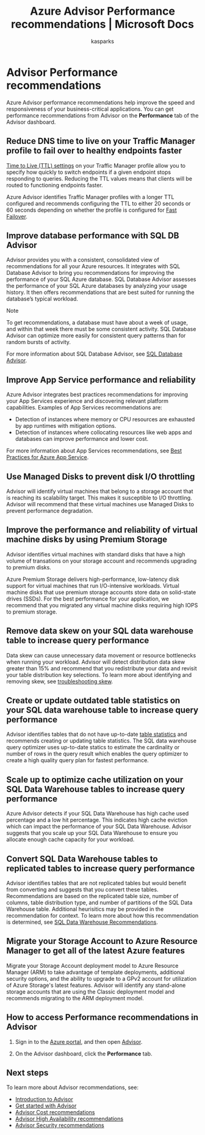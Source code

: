 ﻿---
title: Azure Advisor Performance recommendations | Microsoft Docs
description: Use Advisor to optimize the performance of your Azure deployments.
services: advisor
documentationcenter: NA
author: kasparks
manager: carmonm
editor: ''

ms.assetid: 
ms.service: advisor
ms.topic: article
ms.tgt_pltfrm: NA
ms.workload: NA
ms.date: 11/16/2016
ms.author: kasparks
---

# Advisor Performance recommendations

Azure Advisor performance recommendations help improve the speed and responsiveness of your business-critical applications. You can get performance recommendations from Advisor on the **Performance** tab of the Advisor dashboard.

## Reduce DNS time to live on your Traffic Manager profile to fail over to healthy endpoints faster

[Time to Live (TTL) settings](https://docs.microsoft.com/azure/traffic-manager/traffic-manager-performance-considerations) on your Traffic Manager profile allow you to specify how quickly to switch endpoints if a given endpoint stops responding to queries. Reducing the TTL values means that clients will be routed to functioning endpoints faster.

Azure Advisor identifies Traffic Manager profiles with a longer TTL configured and recommends configuring the TTL to either 20 seconds or 60 seconds depending on whether the profile is configured for [Fast Failover](https://azure.microsoft.com/roadmap/fast-failover-and-tcp-probing-in-azure-traffic-manager/).

## Improve database performance with SQL DB Advisor

Advisor provides you with a consistent, consolidated view of recommendations for all your Azure resources. It integrates with SQL Database Advisor to bring you recommendations for improving the performance of your SQL Azure database. SQL Database Advisor assesses the performance of your SQL Azure databases by analyzing your usage history. It then offers recommendations that are best suited for running the database’s typical workload. 

> [!NOTE]
> To get recommendations, a database must have about a week of usage, and within that week there must be some consistent activity. SQL Database Advisor can optimize more easily for consistent query patterns than for random bursts of activity.

For more information about SQL Database Advisor, see [SQL Database Advisor](https://azure.microsoft.com/documentation/articles/sql-database-advisor/).

## Improve App Service performance and reliability

Azure Advisor integrates best practices recommendations for improving your App Services experience and discovering relevant platform capabilities. Examples of App Services recommendations are:
* Detection of instances where memory or CPU resources are exhausted by app runtimes with mitigation options.
* Detection of instances where collocating resources like web apps and databases can improve performance and lower cost. 

For more information about App Services recommendations, see [Best Practices for Azure App Service](https://azure.microsoft.com/documentation/articles/app-service-best-practices/).

## Use Managed Disks to prevent disk I/O throttling

Advisor will identify virtual machines that belong to a storage account that is reaching its scalability target. This makes it susceptible to I/O throttling. Advisor will recommend that these virtual machines use Managed Disks to prevent performance degradation.

## Improve the performance and reliability of virtual machine disks by using Premium Storage

Advisor identifies virtual machines with standard disks that have a high volume of transations on your storage account and recommends upgrading to premium disks. 

Azure Premium Storage delivers high-performance, low-latency disk support for virtual machines that run I/O-intensive workloads. Virtual machine disks that use premium storage accounts store data on solid-state drives (SSDs). For the best performance for your application, we recommend that you migrated any virtual machine disks requiring high IOPS to premium storage.

## Remove data skew on your SQL data warehouse table to increase query performance

Data skew can cause unnecessary data movement or resource bottlenecks when running your workload. Advisor will detect distribution data skew greater than 15% and recommend that you redistribute your data and revisit your table distribution key selections. To learn more about identifying and removing skew, see [troubleshooting skew](https://docs.microsoft.com/azure/sql-data-warehouse/sql-data-warehouse-tables-distribute#how-to-tell-if-your-distribution-column-is-a-good-choice).

## Create or update outdated table statistics on your SQL data warehouse table to increase query performance

Advisor identifies tables that do not have up-to-date [table statistics](https://docs.microsoft.com/azure/sql-data-warehouse/sql-data-warehouse-tables-statistics) and recommends creating or updating table statistics. The SQL data warehouse query optimizer uses up-to-date statics to estimate the cardinality or number of rows in the query result which enables the query optimizer to create a high quality query plan for fastest performance.

## Scale up to optimize cache utilization on your SQL Data Warehouse tables to increase query performance

Azure Advisor detects if your SQL Data Warehouse has high cache used percentage and a low hit percentage. This indicates high cache eviction which can impact the performance of your SQL Data Warehouse. Advisor suggests that you scale up your SQL Data Warehouse to ensure you allocate enough cache capacity for your workload.

## Convert SQL Data Warehouse tables to replicated tables to increase query performance

Advisor identifies tables that are not replicated tables but would benefit from converting and suggests that you convert these tables. Recommendations are based on the replicated table size, number of columns, table distribution type, and number of partitions of the SQL Data Warehouse table. Additional heurisitics may be provided in the recommendation for context. To learn more about how this recommendation is determined, see [SQL Data Warehouse Recommendations](https://docs.microsoft.com/azure/sql-data-warehouse/sql-data-warehouse-concept-recommendations#replicate-tables). 

## Migrate your Storage Account to Azure Resource Manager to get all of the latest Azure features

Migrate your Storage Account deployment model to Azure Resource Manager (ARM) to take advantage of template deployments, additional security options, and the ability to upgrade to a GPv2 account for utilization of Azure Storage's latest features. Advisor will identify any stand-alone storage accounts that are using the Classic deployment model and recommends migrating to the ARM deployment model. 

## How to access Performance recommendations in Advisor

1. Sign in to the [Azure portal](https://portal.azure.com), and then open [Advisor](https://aka.ms/azureadvisordashboard).

2.	On the Advisor dashboard, click the **Performance** tab.

## Next steps

To learn more about Advisor recommendations, see:

* [Introduction to Advisor](advisor-overview.md)
* [Get started with Advisor](advisor-get-started.md)
* [Advisor Cost recommendations](advisor-performance-recommendations.md)
* [Advisor High Availability recommendations](advisor-high-availability-recommendations.md)
* [Advisor Security recommendations](advisor-security-recommendations.md)

